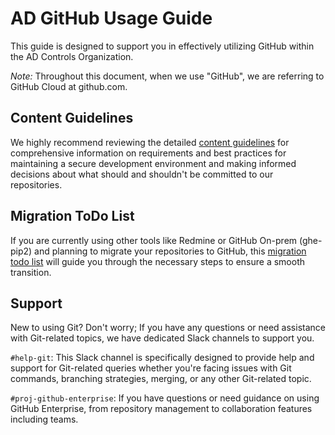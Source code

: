 # AD GitHub Usage Guide

This guide is designed to support you in effectively utilizing GitHub within the AD Controls Organization.

_Note:_ Throughout this document, when we use "GitHub", we are referring to GitHub Cloud at github.com.

## Content Guidelines

We highly recommend reviewing the detailed [content guidelines](./content-guidelines.md) for comprehensive information on requirements and best practices for maintaining a secure development environment and making informed decisions about what should and shouldn't be committed to our repositories.

## Migration ToDo List

If you are currently using other tools like Redmine or GitHub On-prem (ghe-pip2) and planning to migrate your repositories to GitHub, this [migration todo list](./migration-todo-list.md) will guide you through the necessary steps to ensure a smooth transition.

## Support

New to using Git? Don't worry; If you have any questions or need assistance with Git-related topics, we have dedicated Slack channels to support you.

`#help-git`: This Slack channel is specifically designed to provide help and support for Git-related queries whether you're facing issues with Git commands, branching strategies, merging, or any other Git-related topic.

`#proj-github-enterprise`: If you have questions or need guidance on using GitHub Enterprise, from repository management to collaboration features including teams.
